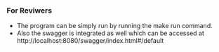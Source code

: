 ### For Reviwers
- The program can be simply run by running the make run command.
- Also the swagger is integrated as well which can be accessed at
http://localhost:8080/swagger/index.html#/default
